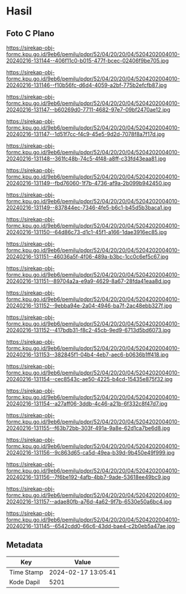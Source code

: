 # Hasil

## Foto C Plano

https://sirekap-obj-formc.kpu.go.id/9eb6/pemilu/pdpr/52/04/20/20/04/5204202004010-20240216-131144--406f11c0-b015-477f-bcec-02406f9be705.jpg

https://sirekap-obj-formc.kpu.go.id/9eb6/pemilu/pdpr/52/04/20/20/04/5204202004010-20240216-131146--f10b56fc-d6d4-4059-a2bf-775b2efcfb87.jpg

https://sirekap-obj-formc.kpu.go.id/9eb6/pemilu/pdpr/52/04/20/20/04/5204202004010-20240216-131147--b60269d0-7711-4682-97e7-09bf2470ae12.jpg

https://sirekap-obj-formc.kpu.go.id/9eb6/pemilu/pdpr/52/04/20/20/04/5204202004010-20240216-131147--1d51f7cc-f4c9-45e5-9d2d-7078f8a7f17d.jpg

https://sirekap-obj-formc.kpu.go.id/9eb6/pemilu/pdpr/52/04/20/20/04/5204202004010-20240216-131148--361fc48b-74c5-4f48-a8ff-c33fd43eaa81.jpg

https://sirekap-obj-formc.kpu.go.id/9eb6/pemilu/pdpr/52/04/20/20/04/5204202004010-20240216-131149--fbd76060-1f7b-4736-af9a-2b099b942450.jpg

https://sirekap-obj-formc.kpu.go.id/9eb6/pemilu/pdpr/52/04/20/20/04/5204202004010-20240216-131149--837844ec-7346-4fe5-b6c1-b45d5b3baca1.jpg

https://sirekap-obj-formc.kpu.go.id/9eb6/pemilu/pdpr/52/04/20/20/04/5204202004010-20240216-131150--64d86c73-d1c1-45f1-a166-1dae3916ec85.jpg

https://sirekap-obj-formc.kpu.go.id/9eb6/pemilu/pdpr/52/04/20/20/04/5204202004010-20240216-131151--46036a5f-4f06-489a-b3bc-1cc0c6ef5c67.jpg

https://sirekap-obj-formc.kpu.go.id/9eb6/pemilu/pdpr/52/04/20/20/04/5204202004010-20240216-131151--89704a2a-e9a9-4629-8a67-28fda41eaa8d.jpg

https://sirekap-obj-formc.kpu.go.id/9eb6/pemilu/pdpr/52/04/20/20/04/5204202004010-20240216-131152--9ebba94e-2a04-4946-ba7f-2ac48ebb327f.jpg

https://sirekap-obj-formc.kpu.go.id/9eb6/pemilu/pdpr/52/04/20/20/04/5204202004010-20240216-131152--417bdb31-f8c2-45cb-9ed9-6713d5bd6073.jpg

https://sirekap-obj-formc.kpu.go.id/9eb6/pemilu/pdpr/52/04/20/20/04/5204202004010-20240216-131153--382845f1-04b4-4eb7-aec6-b0636b1ff418.jpg

https://sirekap-obj-formc.kpu.go.id/9eb6/pemilu/pdpr/52/04/20/20/04/5204202004010-20240216-131154--cec8543c-ae50-4225-b4cd-15435e875f32.jpg

https://sirekap-obj-formc.kpu.go.id/9eb6/pemilu/pdpr/52/04/20/20/04/5204202004010-20240216-131154--a27aff06-3ddb-4c46-a21b-6f332c8f47d7.jpg

https://sirekap-obj-formc.kpu.go.id/9eb6/pemilu/pdpr/52/04/20/20/04/5204202004010-20240216-131155--f63b72bb-303f-491a-9a8e-62d1ca7be6d8.jpg

https://sirekap-obj-formc.kpu.go.id/9eb6/pemilu/pdpr/52/04/20/20/04/5204202004010-20240216-131156--9c863d65-ca5d-49ea-b39d-9b450e49f999.jpg

https://sirekap-obj-formc.kpu.go.id/9eb6/pemilu/pdpr/52/04/20/20/04/5204202004010-20240216-131156--7f6be192-4afb-4bb7-9ade-53618ee49bc9.jpg

https://sirekap-obj-formc.kpu.go.id/9eb6/pemilu/pdpr/52/04/20/20/04/5204202004010-20240216-131157--adae80fb-a76d-4a62-9f7b-6530e50a6bc4.jpg

https://sirekap-obj-formc.kpu.go.id/9eb6/pemilu/pdpr/52/04/20/20/04/5204202004010-20240216-131145--6542cdd0-66c6-43dd-bae4-c2b0eb5a47ae.jpg


## Metadata

| Key        | Value               |
| ---------- | ------------------- |
| Time Stamp | 2024-02-17 13:05:41 |
| Kode Dapil | 5201                |



